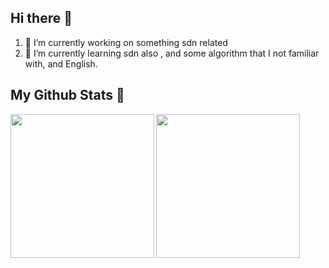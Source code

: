 

## Hi there 👋
1. 🔭 I’m currently working on something sdn related
2. 🌱 I’m currently learning sdn also , and some algorithm that I not familiar with, and English.

## My Github Stats 🔭
<img align="left"  height='230'  src="https://github-readme-stats.vercel.app/api?username=jackyczj&show_icons=true&theme=nord" />
<img  height='230' src="https://github-readme-stats.vercel.app/api/top-langs/?username=jackyczj&hide=html,css&theme=nord">

<!--
**JackyCZJ/JackyCZJ** is a ✨ _special_ ✨ repository because its `README.md` (this file) appears on your GitHub profile.

Here are some ideas to get you started:

- 🔭 I’m currently working on ...
- 🌱 I’m currently learning ...
- 👯 I’m looking to collaborate on ...
- 🤔 I’m looking for help with ...
- 💬 Ask me about ...
- 📫 How to reach me: ...
- 😄 Pronouns: ...
- ⚡ Fun fact: ...
-->
